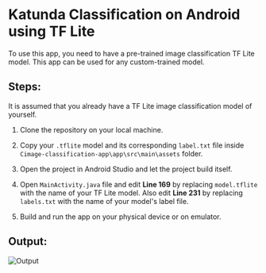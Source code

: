 # Katunda Classification on Android using TF Lite

To use this app, you need to have a pre-trained image classification TF Lite model. This app can be used for any custom-trained model. 

## Steps:
It is assumed that you already have a TF Lite image classification model of yourself.

1. Clone the repository on your local machine.

2. Copy your `.tflite` model and its corresponding `label.txt` file inside `Cimage-classification-app\app\src\main\assets` folder.

3. Open the project in Android Studio and let the project build itself.

4. Open `MainActivity.java` file and edit **Line 169** by replacing `model.tflite` with the name of your TF Lite model. Also edit **Line 231** by replacing `labels.txt` with the name of your model's label file.

5. Build and run the app on your physical device or on emulator.

## Output:
![Output](app/src/main/res/drawable/output.gif)



